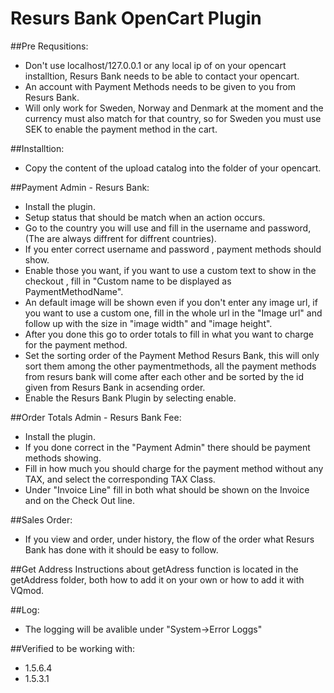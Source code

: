 Resurs Bank OpenCart Plugin
===============

##Pre Requsitions:
* Don't use localhost/127.0.0.1 or any local ip of on your opencart installtion, Resurs Bank needs to be able to contact your opencart.
* An account with Payment Methods needs to be given to you from Resurs Bank.
* Will only work for Sweden, Norway and Denmark at the moment and the currency must also match for that country, so for Sweden you must use SEK to enable the payment method in the cart.

##Installtion:
* Copy the content of the upload catalog into the folder of your opencart.


##Payment Admin - Resurs Bank: 
* Install the plugin.
* Setup status that should be match when an action occurs.
* Go to the country you will use and fill in the username and password, (The are always diffrent for diffrent countries).
* If you enter correct username and password , payment methods should show. 
* Enable those you want,  if you want to use a custom text to show in the checkout , fill in "Custom name to be displayed as PaymentMethodName".
* An default image will be shown even if you don't enter any image url, if you want to use a custom one, fill in the whole url in the "Image url" and follow up with the size in "image width" and "image height".
* After you done this go to order totals to fill in what you want to charge for the payment method.
* Set the sorting order of the Payment Method Resurs Bank, this will only sort them among the other paymentmethods, all the payment methods from resurs bank will come after each other and be sorted by the id given from Resurs Bank in acsending order.	
* Enable the Resurs Bank Plugin by selecting enable.			
		
##Order Totals Admin - Resurs Bank Fee:
* Install the plugin.
* If you done correct in the "Payment Admin" there should be payment methods showing.
* Fill in how much you should charge for the payment method without any TAX, and select the corresponding TAX Class.
* Under "Invoice Line" fill in both what should be shown on the Invoice and on the Check Out line.
	
##Sales Order:
* If you view and order, under history, the flow of the order what Resurs Bank has done with it should be easy to follow.

##Get Address 
Instructions about getAdress function is located in the getAddress folder, both how to add it on your own or how to add it with VQmod.

##Log:
* The logging will be avalible under "System->Error Loggs"
	
	
##Verified to be working with:

* 1.5.6.4
* 1.5.3.1